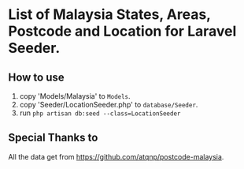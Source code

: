 # List of Malaysia States, Areas, Postcode and Location for Laravel Seeder.


## How to use
1. copy 'Models/Malaysia' to `Models`.
2. copy 'Seeder/LocationSeeder.php' to `database/Seeder`.
3. run `php artisan db:seed --class=LocationSeeder`

## Special Thanks to
All the data get from https://github.com/atqnp/postcode-malaysia.
